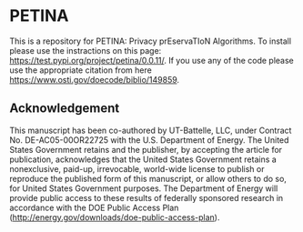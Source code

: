 # PETINA
This is a repository for PETINA: Privacy prEservaTIoN Algorithms. To install please use the instractions on this page: https://test.pypi.org/project/petina/0.0.11/. If you use any of the code please use the appropriate citation from here https://www.osti.gov/doecode/biblio/149859.

## Acknowledgement
This manuscript has been co-authored by UT-Battelle, LLC, under Contract No. DE-AC05-00OR22725 with the U.S. Department of Energy. The United States Government retains and the publisher, by accepting the article for publication, acknowledges that the United States Government retains a nonexclusive, paid-up, irrevocable, world-wide license to publish or reproduce the published form of this manuscript, or allow others to do so, for United States Government purposes. The Department of Energy will provide public access to these results of federally sponsored research in accordance with the DOE Public Access Plan (http://energy.gov/downloads/doe-public-access-plan).
